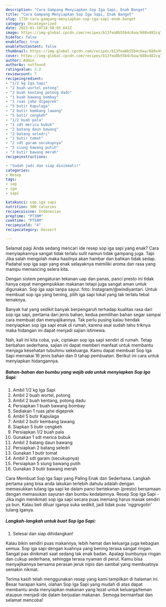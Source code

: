 ```yaml
---
description: "Cara Gampang Menyiapkan Sop Iga Sapi, Enak Banget"
title: "Cara Gampang Menyiapkan Sop Iga Sapi, Enak Banget"
slug: 1736-cara-gampang-menyiapkan-sop-iga-sapi-enak-banget
category: Uncategorized
date: 2023-01-18T18:58:03.641Z
image: https://img-global.cpcdn.com/recipes/b13fea8b55b4c6aa/680x482cq70/sop-iga-sapi-foto-resep-utama.jpg
hideToc: false
enableToc: true
enableTocContent: false
thumbnail: https://img-global.cpcdn.com/recipes/b13fea8b55b4c6aa/680x482cq70/sop-iga-sapi-foto-resep-utama.jpg
cover: https://img-global.cpcdn.com/recipes/b13fea8b55b4c6aa/680x482cq70/sop-iga-sapi-foto-resep-utama.jpg
author: Admin
authorAv: notfound
ratingvalue: 3.2
reviewcount: 7
recipeingredient:
- "1/2 kg Iga Sapi"
- "2 buah wortel potong"
- "2 buah kentang potong dadu"
- "1 buah bawang bombay"
- "1 ruas jahe digeprek"
- "5 butir Kapulaga"
- "2 butir kembang lawang"
- "5 butir cengkeh"
- "1/2 buah pala"
- "1 sdt merica bubuk"
- "2 batang daun bawang"
- "2 batang seledri"
- "1 butir tomat"
- "2 sdt garam secukupnya"
- "5 siung bawang putih"
- "3 butir bawang merah"
recipeinstructions:

- "Sudah jadi dan siap dinikmati!"
categories:
- Resep
tags:
- sop
- iga
- sapi

katakunci: sop iga sapi 
nutrition: 300 calories
recipecuisine: Indonesian
preptime: "PT30M"
cooktime: "PT58M"
recipeyield: "4"
recipecategory: Dessert

---
```



Selamat pagi Anda sedang mencari ide resep sop iga sapi yang enak? Cara menyiapkannya sangat tidak terlalu sulit namun tidak gampang juga. Tapi Jika salah mengolah maka hasilnya akan hambar dan bahkan tidak sedap. Padahal sop iga sapi yang enak selayaknya memiliki aroma dan rasa yang mampu memancing selera kita.


Dengan sistem pengaturan tekanan uap dan panas, panci presto ini tidak hanya cepat mengempukkan makanan tetapi juga sangat aman untuk digunakan. Sop iga sapi tanpa sayur. foto: Instagram/@windiyantari. Untuk membuat sop iga yang bening, pilih iga sapi lokal yang tak terlalu tebal lemaknya.

Banyak hal yang sedikit banyak berpengaruh terhadap kualitas rasa dari sop iga sapi, pertama dari jenis bahan, kedua pemilihan bahan segar sampai cara membuat dan menyajikannya. Tak perlu pusing kalau hendak menyiapkan sop iga sapi enak di rumah, karena asal sudah tahu triknya maka hidangan ini dapat menjadi sajian istimewa.


Nah, kali ini kita coba, yuk, ciptakan sop iga sapi sendiri di rumah. Tetap berbahan sederhana, sajian ini dapat memberi manfaat untuk membantu menjaga kesehatan tubuhmu sekeluarga. Kamu dapat membuat Sop Iga Sapi memakai 16 jenis bahan dan 0 tahap pembuatan. Berikut ini cara untuk menyiapkan hidangannya.

<!--inarticleads1-->

##### Bahan-bahan dan bumbu yang wajib ada untuk menyiapkan Sop Iga Sapi:

1. Ambil 1/2 kg Iga Sapi
1. Ambil 2 buah wortel, potong
1. Ambil 2 buah kentang, potong dadu
1. Persiapkan 1 buah bawang bombay
1. Sediakan 1 ruas jahe digeprek
1. Ambil 5 butir Kapulaga
1. Ambil 2 butir kembang lawang
1. Siapkan 5 butir cengkeh
1. Persiapkan 1/2 buah pala
1. Gunakan 1 sdt merica bubuk
1. Ambil 2 batang daun bawang
1. Persiapkan 2 batang seledri
1. Gunakan 1 butir tomat
1. Ambil 2 sdt garam (secukupnya)
1. Persiapkan 5 siung bawang putih
1. Gunakan 3 butir bawang merah


Cara Membuat Sop Iga Sapi yang Paling Enak dan Sederhana. Langkah pertama yang bisa anda lakukan terlebih dahulu adalah dengan memasukkan tulang iga sapi ke dalam panci bertekanan (presto) bersamaan dengan memasukan sayuran dan bumbu kedalamnya. Resep Sop Iga Sapi - Jika ingin menikmati sop iga sapi secara puas memang harus masak sendiri ya bun. Kalau beli diluar iganya suka sedikit, jadi tidak puas &#39;nggrogotin&#39; tulang iganya. 

<!--inarticleads2-->

##### Langkah-langkah untuk buat Sop Iga Sapi:


1. Selesai dan siap dihidangkan!

Kalau bikin sendiri puas makannya, lebih hemat dan keluarga juga kebagian semua. Sop iga sapi dengan kuahnya yang bening terasa sangat ringan. Sangat pas dinikmati saat sedang tak enak badan. Apalagi bumbunya ringan dan cukup sederhana, sehingga terasa nyaman di perut. Kamu bisa menyajikannya bersama perasan jeruk nipis dan sambal yang membuatnya semakin nikmat. 

Terima kasih telah menggunakan resep yang kami tampilkan di halaman ini. Besar harapan kami, olahan Sop Iga Sapi yang mudah di atas dapat membantu anda menyiapkan makanan yang lezat untuk keluarga/teman ataupun menjadi ide dalam berjualan makanan. Semoga bermanfaat dan selamat mencoba!
